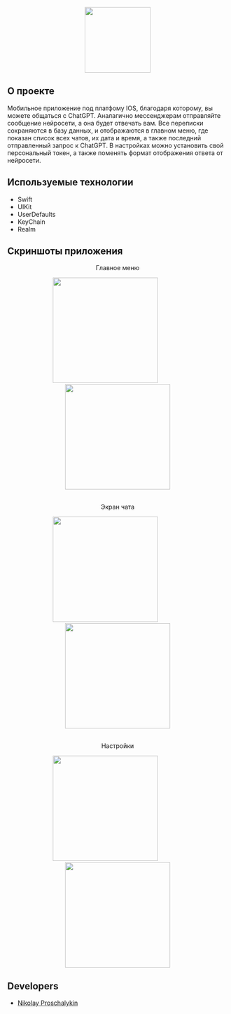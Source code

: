 <p align="center">
      <img src="https://i.ibb.co/vxHw9Tz/openai-logo-clear.png" width="150">
</p>

## О проекте

Мобильное приложение под платфому IOS, благодаря которому, вы можете общаться с ChatGPT. Аналагично мессенджерам отправляйте сообщение нейросети, а она будет отвечать вам. Все переписки сохраняются в базу данных, и отображаются в главном меню, где показан список всех чатов, их дата и время, а также последний отправленный запрос к ChatGPT. В настройках можно установить свой персональный токен, а также поменять формат отображения ответа от нейросети.

## Используемые технологии

- Swift
- UIKit
- UserDefaults
- KeyChain
- Realm

## Скриншоты приложения
<p align="center">Главное меню</p>
<div align="center">
      <img src="https://i.ibb.co/DWPM79h/IMG-0524.png" width="240"/> 
      <span>&nbsp&nbsp&nbsp&nbsp&nbsp&nbsp&nbsp&nbsp&nbsp&nbsp&nbsp&nbsp&nbsp</span>
      <img src="https://i.ibb.co/S3qvB1Z/IMG-0525.png" width="240"/>
</div>
&nbsp;

<p align="center">Экран чата</p>
<div align="center">
      <img src="https://i.ibb.co/CvPVYch/IMG-F01-B69-AA7-CB8-1.jpg" width="240"> 
      <span>&nbsp&nbsp&nbsp&nbsp&nbsp&nbsp&nbsp&nbsp&nbsp&nbsp&nbsp&nbsp&nbsp</span>
      <img src="https://i.ibb.co/0FMYstX/IMG-0526.png" width="240"> 
</div>
&nbsp;

<p align="center" title="Bold">Настройки</p>
<div align="center">
      <img src="https://i.ibb.co/6HnhPYF/IMG-0529.png" width="240"> 
      <span>&nbsp&nbsp&nbsp&nbsp&nbsp&nbsp&nbsp&nbsp&nbsp&nbsp&nbsp&nbsp&nbsp</span>
      <img src="https://i.ibb.co/Sn64t6w/IMG-0527.png" width="240"> 
</div>

## Developers

- [Nikolay Proschalykin](https://gist.github.com/NikProschalykin)

